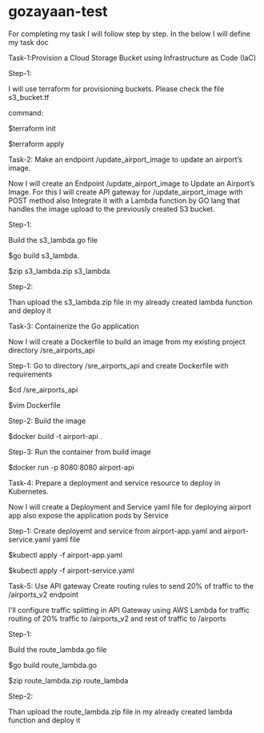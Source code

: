 # gozayaan-test
For completing my task I will follow step by step. In the below I will define my task doc

Task-1:Provision a Cloud Storage Bucket using Infrastructure as Code (IaC)

Step-1:

I will use terraform for provisioning buckets. Please check the file s3_bucket.tf 

command:

$terraform init

$terraform apply

Task-2: Make an endpoint /update_airport_image to update an airport’s image.

Now I will create an Endpoint /update_airport_image to Update an Airport’s Image. For this I will create API gateway for  /update_airport_image with POST method 
also Integrate it with a Lambda function by GO lang that handles the image upload to the previously created S3 bucket.

Step-1:

Build the s3_lambda.go file

$go build s3_lambda.

$zip s3_lambda.zip s3_lambda

Step-2:

Than upload the s3_lambda.zip file in my already created lambda function and deploy it 

Task-3: Containerize the Go application

Now I will  create a Dockerfile to build an image from my existing project directory /sre_airports_api

Step-1: Go to directory /sre_airports_api and create Dockerfile with requirements

$cd /sre_airports_api 

$vim Dockerfile

Step-2: Build the image

$docker build -t airport-api .

Step-3: Run the container from build image 

$docker run -p 8080:8080 airport-api

Task-4: Prepare a deployment and service resource to deploy in Kubernetes.

Now I will create a Deployment and Service yaml file for deploying airport app also expose the application pods by Service

Step-1: Create deployemt and service from airport-app.yaml  and airport-service.yaml yaml file 

$kubectl apply -f airport-app.yaml

$kubectl apply -f airport-service.yaml

Task-5: Use API gateway Create routing rules to send 20% of traffic to the /airports_v2 endpoint

I'll configure traffic splitting in API Gateway using AWS Lambda for traffic routing of 20% traffic to /airports_v2 and rest of traffic to /airports

Step-1:

Build the route_lambda.go file

$go build route_lambda.go

$zip route_lambda.zip route_lambda

Step-2:

Than upload the route_lambda.zip file in my already created lambda function and deploy it 